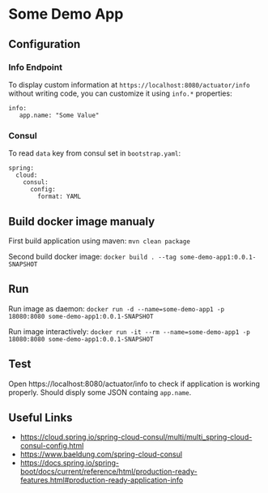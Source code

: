# Some Demo App

## Configuration

### Info Endpoint
To display custom information at `https://localhost:8080/actuator/info` without writing code, you can customize it using `info.*` properties:
```
info:
   app.name: "Some Value"
```

### Consul
To read `data` key from consul set in `bootstrap.yaml`:
```
spring:
  cloud:
    consul:
      config:
        format: YAML
```

## Build docker image manualy
First build application using maven:
```mvn clean package```

Second build docker image:
```docker build . --tag some-demo-app1:0.0.1-SNAPSHOT```

## Run
Run image as daemon:
`docker run -d --name=some-demo-app1 -p 18080:8080 some-demo-app1:0.0.1-SNAPSHOT`

Run image interactively:
`docker run -it --rm --name=some-demo-app1 -p 18080:8080 some-demo-app1:0.0.1-SNAPSHOT`

## Test
Open https://localhost:8080/actuator/info to check if application is working properly.
Should disply some JSON containg `app.name`.

## Useful Links
* https://cloud.spring.io/spring-cloud-consul/multi/multi_spring-cloud-consul-config.html
* https://www.baeldung.com/spring-cloud-consul
* https://docs.spring.io/spring-boot/docs/current/reference/html/production-ready-features.html#production-ready-application-info